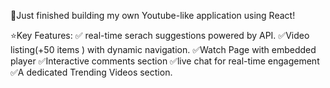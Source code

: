 🚀Just finished building my own Youtube-like application using React!

⭐️Key Features:
✅ real-time serach suggestions powered by API.
✅Video listing(+50 items ) with dynamic navigation.
✅Watch Page with embedded  player
✅Interactive comments section
✅live chat for real-time engagement
✅A dedicated Trending Videos section.
 
